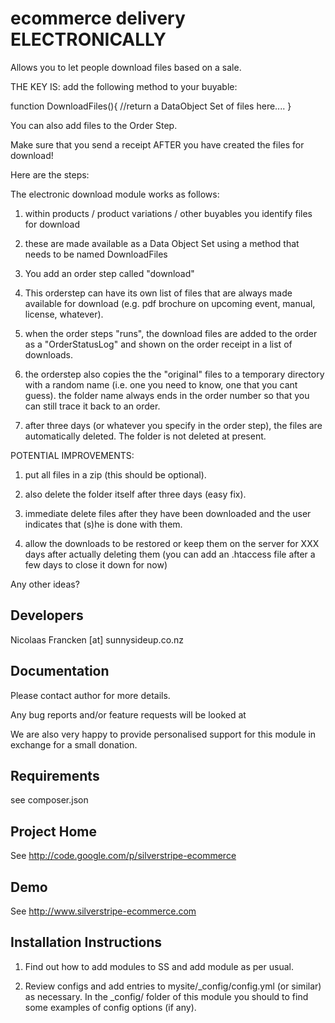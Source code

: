 
ecommerce delivery ELECTRONICALLY
================================================================================

Allows you to let people download files based on
a sale.

THE KEY IS: add the following method to your buyable:

function DownloadFiles(){
 //return a DataObject Set of files here....
}

You can also add files to the Order Step.

Make sure that you send a receipt AFTER you have created
the files for download!

Here are the steps:


The electronic download module works as follows:

1. within products / product variations / other buyables you identify files for download

2. these are made available as a Data Object Set using a method that needs to be named DownloadFiles

3. You add an order step called "download"

4. This orderstep can have its own list of files that are always made available for download (e.g. pdf brochure on upcoming event, manual, license, whatever).

5. when the order steps "runs", the download files are added to the order as a "OrderStatusLog" and shown on the order receipt in a list of downloads.

6. the orderstep also copies the the "original" files to a temporary directory with a random name (i.e. one you need to know, one that you cant guess). the folder name always ends in the order number so that you can still trace it back to an order.

7. after three days (or whatever you specify in the order step), the files are automatically deleted.  The folder is not deleted at present.

POTENTIAL IMPROVEMENTS:

1. put all files in a zip (this should be optional).

2. also delete the folder itself after three days (easy fix).

3. immediate delete files after they have been downloaded and the user indicates that (s)he is done with them.

4. allow the downloads to be restored or keep them on the server for XXX days after actually deleting them
(you can add an .htaccess file after a few days to close it down for now)

Any other ideas?


Developers
-----------------------------------------------
Nicolaas Francken [at] sunnysideup.co.nz



Documentation
-----------------------------------------------
Please contact author for more details.

Any bug reports and/or feature requests will be
looked at

We are also very happy to provide personalised support
for this module in exchange for a small donation.


Requirements
-----------------------------------------------
see composer.json


Project Home
-----------------------------------------------
See http://code.google.com/p/silverstripe-ecommerce

Demo
-----------------------------------------------
See http://www.silverstripe-ecommerce.com


Installation Instructions
-----------------------------------------------

1. Find out how to add modules to SS and add module as per usual.

2. Review configs and add entries to mysite/_config/config.yml
(or similar) as necessary.
In the _config/ folder of this module
you should to find some examples of config options (if any).


